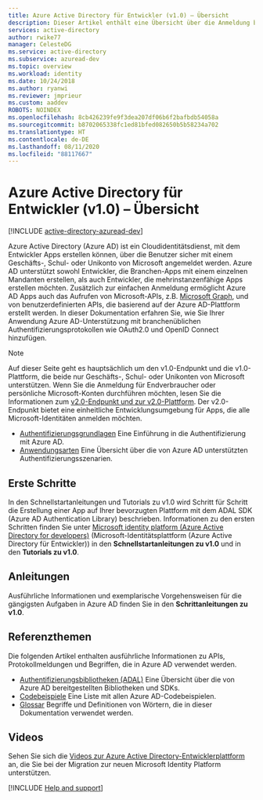 ```yaml
---
title: Azure Active Directory für Entwickler (v1.0) – Übersicht
description: Dieser Artikel enthält eine Übersicht über die Anmeldung bei Geschäfts-, Schul- oder Unikonten von Microsoft mit v1.0-Endpunkt und -Plattform von Azure Active Directory.
services: active-directory
author: rwike77
manager: CelesteDG
ms.service: active-directory
ms.subservice: azuread-dev
ms.topic: overview
ms.workload: identity
ms.date: 10/24/2018
ms.author: ryanwi
ms.reviewer: jmprieur
ms.custom: aaddev
ROBOTS: NOINDEX
ms.openlocfilehash: 8cb426239fe9f3dea207df06b6f2bafbdb54058a
ms.sourcegitcommit: b8702065338fc1ed81bfed082650b5b58234a702
ms.translationtype: HT
ms.contentlocale: de-DE
ms.lasthandoff: 08/11/2020
ms.locfileid: "88117667"
---
```

# <a name="azure-active-directory-for-developers-v10-overview"></a>Azure Active Directory für Entwickler (v1.0) – Übersicht

[!INCLUDE [active-directory-azuread-dev](../../../includes/active-directory-azuread-dev.md)]

Azure Active Directory (Azure AD) ist ein Cloudidentitätsdienst, mit dem Entwickler Apps erstellen können, über die Benutzer sicher mit einem Geschäfts-, Schul- oder Unikonto von Microsoft angemeldet werden. Azure AD unterstützt sowohl Entwickler, die Branchen-Apps mit einem einzelnen Mandanten erstellen, als auch Entwickler, die mehrinstanzenfähige Apps erstellen möchten. Zusätzlich zur einfachen Anmeldung ermöglicht Azure AD Apps auch das Aufrufen von Microsoft-APIs, z.B. [Microsoft Graph](/graph/overview), und von benutzerdefinierten APIs, die basierend auf der Azure AD-Plattform erstellt werden. In dieser Dokumentation erfahren Sie, wie Sie Ihrer Anwendung Azure AD-Unterstützung mit branchenüblichen Authentifizierungsprotokollen wie OAuth2.0 und OpenID Connect hinzufügen.

> [!NOTE]
> Auf dieser Seite geht es hauptsächlich um den v1.0-Endpunkt und die v1.0-Plattform, die beide nur Geschäfts-, Schul- oder Unikonten von Microsoft unterstützen. Wenn Sie die Anmeldung für Endverbraucher oder persönliche Microsoft-Konten durchführen möchten, lesen Sie die Informationen zum [v2.0-Endpunkt und zur v2.0-Plattform](../develop/v2-overview.md). Der v2.0-Endpunkt bietet eine einheitliche Entwicklungsumgebung für Apps, die alle Microsoft-Identitäten anmelden möchten.

- [Authentifizierungsgrundlagen](v1-authentication-scenarios.md) Eine Einführung in die Authentifizierung mit Azure AD.
- [Anwendungsarten](app-types.md) Eine Übersicht über die von Azure AD unterstützten Authentifizierungsszenarien.

## <a name="get-started"></a>Erste Schritte

In den Schnellstartanleitungen und Tutorials zu v1.0 wird Schritt für Schritt die Erstellung einer App auf Ihrer bevorzugten Plattform mit dem ADAL SDK (Azure AD Authentication Library) beschrieben. Informationen zu den ersten Schritten finden Sie unter [Microsoft identity platform (Azure Active Directory for developers)](index.yml) (Microsoft-Identitätsplattform (Azure Active Directory für Entwickler)) in den **Schnellstartanleitungen zu v1.0** und in den **Tutorials zu v1.0**.

## <a name="how-to-guides"></a>Anleitungen

Ausführliche Informationen und exemplarische Vorgehensweisen für die gängigsten Aufgaben in Azure AD finden Sie in den **Schrittanleitungen zu v1.0**.

## <a name="reference-topics"></a>Referenzthemen

Die folgenden Artikel enthalten ausführliche Informationen zu APIs, Protokollmeldungen und Begriffen, die in Azure AD verwendet werden.

- [Authentifizierungsbibliotheken (ADAL)](active-directory-authentication-libraries.md) Eine Übersicht über die von Azure AD bereitgestellten Bibliotheken und SDKs.
- [Codebeispiele](sample-v1-code.md) Eine Liste mit allen Azure AD-Codebeispielen.
- [Glossar](../develop/developer-glossary.md?toc=/azure/active-directory/azuread-dev/toc.json&bc=/azure/active-directory/azuread-dev/breadcrumb/toc.json) Begriffe und Definitionen von Wörtern, die in dieser Dokumentation verwendet werden.

## <a name="videos"></a>Videos

Sehen Sie sich die [Videos zur Azure Active Directory-Entwicklerplattform](videos.md) an, die Sie bei der Migration zur neuen Microsoft Identity Platform unterstützen.

[!INCLUDE [Help and support](../../../includes/active-directory-develop-help-support-include.md)]